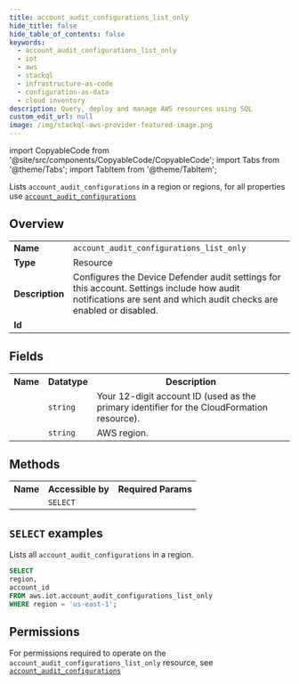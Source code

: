 ```yaml
---
title: account_audit_configurations_list_only
hide_title: false
hide_table_of_contents: false
keywords:
  - account_audit_configurations_list_only
  - iot
  - aws
  - stackql
  - infrastructure-as-code
  - configuration-as-data
  - cloud inventory
description: Query, deploy and manage AWS resources using SQL
custom_edit_url: null
image: /img/stackql-aws-provider-featured-image.png
---
```


import CopyableCode from '@site/src/components/CopyableCode/CopyableCode';
import Tabs from '@theme/Tabs';
import TabItem from '@theme/TabItem';

Lists <code>account_audit_configurations</code> in a region or regions, for all properties use <a href="/services/serviceName/account_audit_configurations/"><code>account_audit_configurations</code></a>

## Overview
<table>
<tbody>
<tr><td><b>Name</b></td><td><code>account_audit_configurations_list_only</code></td></tr>
<tr><td><b>Type</b></td><td>Resource</td></tr>
<tr><td><b>Description</b></td><td>Configures the Device Defender audit settings for this account. Settings include how audit notifications are sent and which audit checks are enabled or disabled.</td></tr>
<tr><td><b>Id</b></td><td><CopyableCode code="aws.iot.account_audit_configurations_list_only" /></td></tr>
</tbody>
</table>

## Fields
<table>
<tbody>
<tr><th>Name</th><th>Datatype</th><th>Description</th></tr><tr><td><CopyableCode code="account_id" /></td><td><code>string</code></td><td>Your 12-digit account ID (used as the primary identifier for the CloudFormation resource).</td></tr>
<tr><td><CopyableCode code="region" /></td><td><code>string</code></td><td>AWS region.</td></tr>
</tbody>
</table>

## Methods

<table>
<tbody>
  <tr>
    <th>Name</th>
    <th>Accessible by</th>
    <th>Required Params</th>
  </tr>
  <tr>
    <td><CopyableCode code="list_resources" /></td>
    <td><code>SELECT</code></td>
    <td><CopyableCode code="region" /></td>
  </tr>
</tbody>
</table>

## `SELECT` examples
Lists all <code>account_audit_configurations</code> in a region.
```sql
SELECT
region,
account_id
FROM aws.iot.account_audit_configurations_list_only
WHERE region = 'us-east-1';
```


## Permissions

For permissions required to operate on the <code>account_audit_configurations_list_only</code> resource, see <a href="/services/iot/account_audit_configurations/#permissions"><code>account_audit_configurations</code></a>

